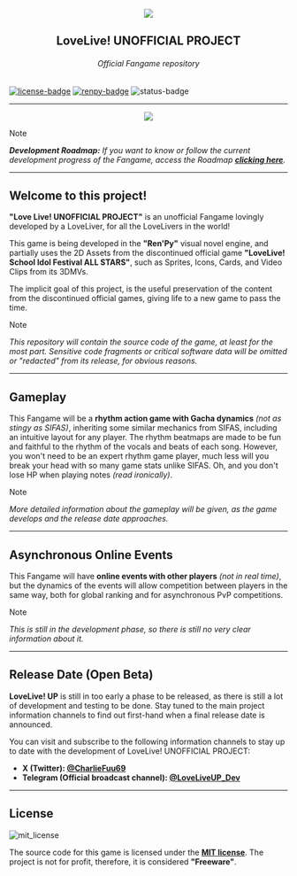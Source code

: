 <!-- Links de utilidad pública --->
[license]: https://github.com/CharlieFuu69/lovelive-unofficial-project/blob/main/LICENSE
[renpy]: https://renpy.org/
[roadmap]: https://github.com/CharlieFuu69/lovelive-unofficial-project/blob/main/roadmap-en.md

<!-- Badges del README --->
[renpy-badge]: https://img.shields.io/badge/Engine-Ren'Py%20v8.1.3-red?style=for-the-badge&logo=python
[license-badge]: https://img.shields.io/badge/License-MIT-red.svg?style=for-the-badge&logo=creativecommons
[license-image]: https://www.gnu.org/graphics/gplv3-with-text-136x68.png
[status-badge]: https://img.shields.io/badge/Status-IN_PROGRESS-707070?style=for-the-badge

<p align="center">
  <img src="https://github.com/user-attachments/assets/c6070e6d-9ca0-4634-8e0b-574be692c810">
</p>

<h2 align = "center"> LoveLive! UNOFFICIAL PROJECT </h2>
<h6 align = "center"> Official Fangame repository </h6>

[![license-badge]][license] [![renpy-badge]][renpy] ![status-badge]

---

<p align="center">
  <a href="https://github.com/CharlieFuu69/lovelive-unofficial-project">
    <img src="https://github.com/user-attachments/assets/95e95b35-f498-4df1-b39d-91af1fd5cf58"/>
  </a>
</p>

>[!NOTE]
> _**Development Roadmap:** If you want to know or follow the current development progress of the Fangame, access the Roadmap **[clicking here][roadmap]**._

---

## Welcome to this project!

**"Love Live! UNOFFICIAL PROJECT"** is an unofficial Fangame lovingly developed by a LoveLiver, for all the LoveLivers in the world!

This game is being developed in the **"Ren'Py"** visual novel engine, and partially uses the 2D Assets from the discontinued official game **"LoveLive! School Idol Festival ALL STARS"**, such as Sprites, Icons, Cards, and Video Clips from its 3DMVs.

The implicit goal of this project, is the useful preservation of the content from the discontinued official games, giving life to a new game to pass the time.

> [!NOTE]
> _This repository will contain the source code of the game, at least for the most part. Sensitive code fragments or critical software data will be omitted or "redacted" from its release, for obvious reasons._

---

## Gameplay

This Fangame will be a **rhythm action game with Gacha dynamics** _(not as stingy as SIFAS)_, inheriting some similar mechanics from SIFAS, including an intuitive layout for any player. The rhythm beatmaps are made to be fun and faithful to the rhythm of the vocals and beats of each song. However, you won't need to be an expert rhythm game player, much less will you break your head with so many game stats unlike SIFAS. Oh, and you don't lose HP when playing notes _(read ironically)_.

> [!NOTE]
> _More detailed information about the gameplay will be given, as the game develops and the release date approaches._

---

## Asynchronous Online Events

This Fangame will have **online events with other players** _(not in real time)_, but the dynamics of the events will allow competition between players in the same way, both for global ranking and for asynchronous PvP competitions.

> [!NOTE]
> _This is still in the development phase, so there is still no very clear information about it._

---

## Release Date (Open Beta)

**LoveLive! UP** is still in too early a phase to be released, as there is still a lot of development and testing to be done. Stay tuned to the main project information channels to find out first-hand when a final release date is announced.

You can visit and subscribe to the following information channels to stay up to date with the development of LoveLive! UNOFFICIAL PROJECT:

* **X (Twitter): [@CharlieFuu69](https://x.com/CharlieFuu69)**
* **Telegram (Official broadcast channel): [@LoveLiveUP_Dev](https://t.me/LoveLiveUP_Dev)**

---

## License

![mit_license](https://github.com/user-attachments/assets/1d738524-7ce6-47c2-b289-58b4fa42f03c)

The source code for this game is licensed under the **[MIT license][license]**. The project is not for profit, therefore, it is considered **"Freeware"**.
